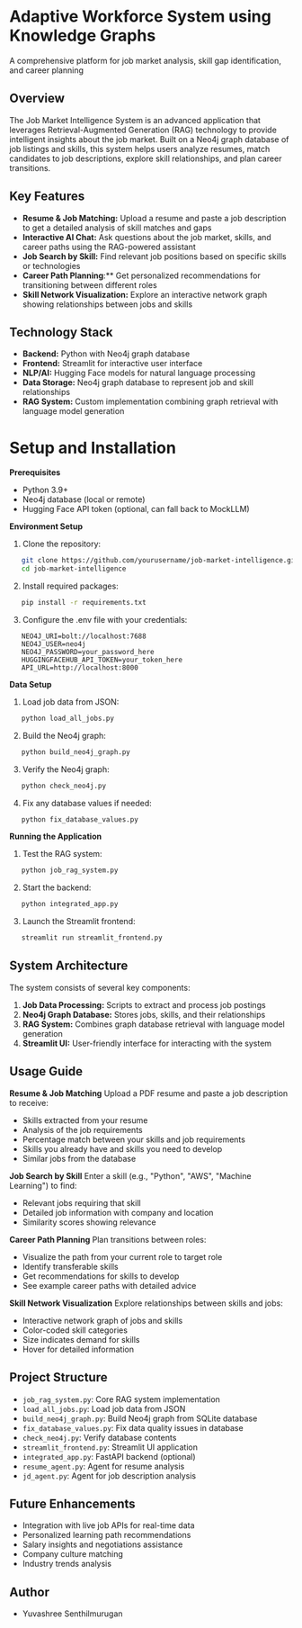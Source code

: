 # Adaptive Workforce System using Knowledge Graphs
A comprehensive platform for job market analysis, skill gap identification, and career planning

## Overview
The Job Market Intelligence System is an advanced application that leverages Retrieval-Augmented Generation (RAG) technology to provide intelligent insights about the job market. Built on a Neo4j graph database of job listings and skills, this system helps users analyze resumes, match candidates to job descriptions, explore skill relationships, and plan career transitions.

## Key Features
- **Resume & Job Matching:** Upload a resume and paste a job description to get a detailed analysis of skill matches and gaps
- **Interactive AI Chat:** Ask questions about the job market, skills, and career paths using the RAG-powered assistant
- **Job Search by Skill:** Find relevant job positions based on specific skills or technologies
- **Career Path Planning**:** Get personalized recommendations for transitioning between different roles
- **Skill Network Visualization:** Explore an interactive network graph showing relationships between jobs and skills

## Technology Stack
- **Backend:** Python with Neo4j graph database
- **Frontend:** Streamlit for interactive user interface
- **NLP/AI:** Hugging Face models for natural language processing
- **Data Storage:** Neo4j graph database to represent job and skill relationships
- **RAG System:** Custom implementation combining graph retrieval with language model generation

# Setup and Installation
**Prerequisites**
- Python 3.9+
- Neo4j database (local or remote)
- Hugging Face API token (optional, can fall back to MockLLM)

**Environment Setup**
1. Clone the repository:
```bash
   git clone https://github.com/yourusername/job-market-intelligence.git
   cd job-market-intelligence
```
2. Install required packages:
```bash
   pip install -r requirements.txt
```
3. Configure the .env file with your credentials:
```
   NEO4J_URI=bolt://localhost:7688
   NEO4J_USER=neo4j
   NEO4J_PASSWORD=your_password_here
   HUGGINGFACEHUB_API_TOKEN=your_token_here
   API_URL=http://localhost:8000
```

**Data Setup**
1. Load job data from JSON:
```bash
   python load_all_jobs.py
```
2. Build the Neo4j graph:
```bash
   python build_neo4j_graph.py
```
3. Verify the Neo4j graph:
```bash
   python check_neo4j.py
```
4. Fix any database values if needed:
```bash
   python fix_database_values.py
```

**Running the Application**
1. Test the RAG system:
```bash
   python job_rag_system.py
```
2. Start the backend:
```bash
   python integrated_app.py
```
3. Launch the Streamlit frontend:
```bash
   streamlit run streamlit_frontend.py
```
## System Architecture
The system consists of several key components:
1. **Job Data Processing:** Scripts to extract and process job postings
2. **Neo4j Graph Database:** Stores jobs, skills, and their relationships
3. **RAG System:** Combines graph database retrieval with language model generation
4. **Streamlit UI:** User-friendly interface for interacting with the system

## Usage Guide
**Resume & Job Matching**
Upload a PDF resume and paste a job description to receive:
- Skills extracted from your resume
- Analysis of the job requirements
- Percentage match between your skills and job requirements
- Skills you already have and skills you need to develop
- Similar jobs from the database

**Job Search by Skill**
Enter a skill (e.g., "Python", "AWS", "Machine Learning") to find:
- Relevant jobs requiring that skill
- Detailed job information with company and location
- Similarity scores showing relevance

**Career Path Planning**
Plan transitions between roles:
- Visualize the path from your current role to target role
- Identify transferable skills
- Get recommendations for skills to develop
- See example career paths with detailed advice

**Skill Network Visualization**
Explore relationships between skills and jobs:
- Interactive network graph of jobs and skills
- Color-coded skill categories
- Size indicates demand for skills
- Hover for detailed information

## Project Structure
- `job_rag_system.py`: Core RAG system implementation
- `load_all_jobs.py`: Load job data from JSON
- `build_neo4j_graph.py`: Build Neo4j graph from SQLite database
- `fix_database_values.py`: Fix data quality issues in database
- `check_neo4j.py`: Verify database contents
- `streamlit_frontend.py`: Streamlit UI application
- `integrated_app.py`: FastAPI backend (optional)
- `resume_agent.py`: Agent for resume analysis
- `jd_agent.py`: Agent for job description analysis

## Future Enhancements
- Integration with live job APIs for real-time data
- Personalized learning path recommendations
- Salary insights and negotiations assistance
- Company culture matching
- Industry trends analysis

## Author
- Yuvashree Senthilmurugan
